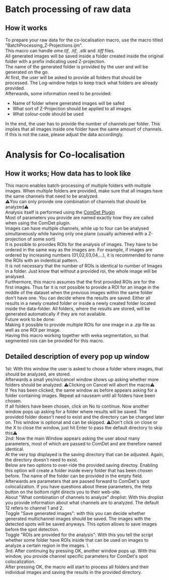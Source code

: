 # Batch processing of raw data
## How it works
To prepare your raw data for the co-localisation macro, use the macro titled "BatchProcessing_Z-Projections.ijm". \
This macro can handle *ome.tif*, *.tif*, *.stk* and *.tiff* files. \
All generated images will be saved inside a folder created inside the original folder with a prefix indicating used Z-projection. \
The name of the generated folder is provided by the user and will be generated on the go. \
At first, the user will be asked to provide all folders that should be processed. The Log-window helps to keep track what folders are already provided. \
Afterwards, some information need to be provided:
  - Name of folder where generated images will be safed
  - What sort of Z-Projection should be applied to all images
  - What colour-code should be used

In the end, the user has to provide the number of channels per folder. This implies that all images inside one folder have the same amount of channels. If this is not the case, please adjust the data accordingly.
# Analysis for Co-localisation
## How it works; How data has to look like
This macro enables batch-processing of multiple folders with multiple images. When multiple folders are provided, make sure that all images have the same channels that need to be analyzed. \
⚠️You can only provide one combination of channels that should be analyzed⚠️ \
Analysis itself is performed using the [ComDet Plugin](https://imagej.net/plugins/spots-colocalization-comdet) \
Most of parameters you provide are named exactly how they are called when using the ComDet plugin.\
Images can have multiple channels, while up to four can be analysed simultaneously while having only one plane (usually achieved with a Z-projection of some sort)\
It is possible to provides ROIs for the analysis of images. They have to be ordered in the same way as the images are. For example, if images are ordered by increasing numbers (01,02,03,04,...), it is recommended to name the ROIs with an indentical pattern.\
It is not necessary that the number of ROIs is identical to number of Images in a folder. Just know that without a provided roi, the whole image will be analysed.\
Furthermore, this macro assumes that the first provided ROIs are for the first images. Thus far it is not possible to provide a ROI for an image in the middle of the dataset when the previous images within the same folder don't have one.
You can decide where the results are saved: Either all results in a newly created folder or inside a newly created folder located inside the data-folder. All folders, where the results are stored, will be generated automatically if they are not available. \
Future work to be done: \
Making it possible to provide multiple ROIs for one image in a *.zip* file as well as one ROI per image. \
Having this macro working together with weka segmentation, so that segmented rois can be provided for this macro.
## Detailed description of every pop up window
1st: With this window the user is asked to chose a folder where images, that should be analyzed, are stored. \
Afterwards a small yes/no/cancel window shows up asking whether more folders should be analyzed. ⚠️Clicking on Cancel will abort the macro⚠️ \
If Yes has been clicked, the same window as before appears asking for a folder containing images. Repeat ad nauseam until all folders have been chosen. \
If all folders have been chosen, click on No to continue. Now another window pops up asking for a folder where results will be saved. The provided folder doesn't need to exist and the directory can be changed later on. This window is optional and can be skipped. ⚠️Don't click on close or the X to close the window, just hit Enter to pass the default directory to skip this⚠️ \
2nd: Now the main Window appears asking the user about many parameters, most of which are passed to ComDet and are therefore named identical. \
At the very top displayed is the saving directory that can be adjusted. Again, the directory doesn't need to exist. \
Below are two options to over-ride the provided saving directoy. Enabling this option will create a folder inside every folder that has been chosen before. The name of the folder can be provided in the empty field. \
Afterwards are parameters that are passed forward to ComDet's spot colocalization. If you have questions about these parameters, the Help button on the bottom right directs you to their web-site. \
About "What combination of channels to analyze" droplist: With this droplist you provide information about what channels are to analyzed. The default 12 refers to channel 1 and 2. \
Toggle "Save generated images": with this you can decide whether generated multichannel images should be saved. The images with the detected spots will be saved anyways. This option allows to save images before the spot detection. \
Toggle "ROIs are provided for the analysis": With this you tell the script whether some folder have ROIs inside that can be used on images to analyze a certain region in the images. \  
3rd: After continuing by pressing OK, another window pops up. With this window, you provide channel specific parameters for ComDet's spot colocalization. \
After pressing OK, the macro will start to process all folders and their individual images and saving the results in the provided directory.



